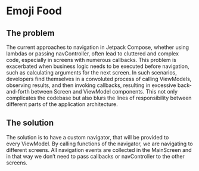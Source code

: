 # Emoji Food

## The problem

The current approaches to navigation in Jetpack Compose, whether using lambdas or passing navController, often lead to cluttered and complex code, especially in screens with numerous callbacks. This problem is exacerbated when business logic needs to be executed before navigation, such as calculating arguments for the next screen. In such scenarios, developers find themselves in a convoluted process of calling ViewModels, observing results, and then invoking callbacks, resulting in excessive back-and-forth between Screen and ViewModel components. This not only complicates the codebase but also blurs the lines of responsibility between different parts of the application architecture.

## The solution

The solution is to have a custom navigator, that will be provided to every ViewModel. By calling functions of the navigator, we are navigating to different screens. All navigation events are collected in the MainScreen and in that way we don’t need to pass callbacks or navController to the other screens. 

